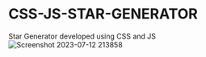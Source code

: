 # CSS-JS-STAR-GENERATOR
Star Generator developed using CSS and JS
![Screenshot 2023-07-12 213858](https://github.com/ankits57/CSS-JS-STAR-GENERATOR/assets/74282513/c6b085df-87fa-4440-b967-3738ba429e83)
